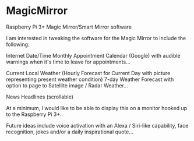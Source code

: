 # MagicMirror
Raspberry Pi 3+ Magic Mirror/Smart Mirror software

I am interested in tweaking the software for the Magic Mirror to include the following:

Internet Date/Time
Monthly Appointment Calendar (Google)  with audible warnings when it's time to leave for appointments...

Current Local Weather (Hourly Forecast for Current Day with picture representing present weather condition)
7-day Weather Forecast with option to page to Satellite image / Radar Weather...

News Headlines (scrollable)

At a minimum, I would like to be able to display this on a monitor hooked up to the Raspberry Pi 3+.  

Future ideas include voice activation with an Alexa / Siri-like capability, face recognition, jokes and/or a daily inspirational quote...



